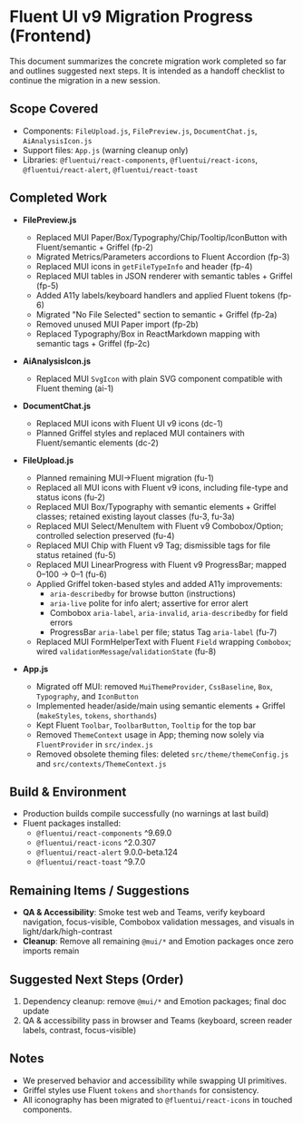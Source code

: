 # Fluent UI v9 Migration Progress (Frontend)

This document summarizes the concrete migration work completed so far and outlines suggested next steps. It is intended as a handoff checklist to continue the migration in a new session.

## Scope Covered
- Components: `FileUpload.js`, `FilePreview.js`, `DocumentChat.js`, `AiAnalysisIcon.js`
- Support files: `App.js` (warning cleanup only)
- Libraries: `@fluentui/react-components`, `@fluentui/react-icons`, `@fluentui/react-alert`, `@fluentui/react-toast`

## Completed Work

- __FilePreview.js__
  - Replaced MUI Paper/Box/Typography/Chip/Tooltip/IconButton with Fluent/semantic + Griffel (fp-2)
  - Migrated Metrics/Parameters accordions to Fluent Accordion (fp-3)
  - Replaced MUI icons in `getFileTypeInfo` and header (fp-4)
  - Replaced MUI tables in JSON renderer with semantic tables + Griffel (fp-5)
  - Added A11y labels/keyboard handlers and applied Fluent tokens (fp-6)
  - Migrated "No File Selected" section to semantic + Griffel (fp-2a)
  - Removed unused MUI Paper import (fp-2b)
  - Replaced Typography/Box in ReactMarkdown mapping with semantic tags + Griffel (fp-2c)

- __AiAnalysisIcon.js__
  - Replaced MUI `SvgIcon` with plain SVG component compatible with Fluent theming (ai-1)

- __DocumentChat.js__
  - Replaced MUI icons with Fluent UI v9 icons (dc-1)
  - Planned Griffel styles and replaced MUI containers with Fluent/semantic elements (dc-2)

- __FileUpload.js__
  - Planned remaining MUI→Fluent migration (fu-1)
  - Replaced all MUI icons with Fluent v9 icons, including file-type and status icons (fu-2)
  - Replaced MUI Box/Typography with semantic elements + Griffel classes; retained existing layout classes (fu-3, fu-3a)
  - Replaced MUI Select/MenuItem with Fluent v9 Combobox/Option; controlled selection preserved (fu-4)
  - Replaced MUI Chip with Fluent v9 Tag; dismissible tags for file status retained (fu-5)
  - Replaced MUI LinearProgress with Fluent v9 ProgressBar; mapped 0–100 → 0–1 (fu-6)
  - Applied Griffel token-based styles and added A11y improvements:
    - `aria-describedby` for browse button (instructions)
    - `aria-live` polite for info alert; assertive for error alert
    - Combobox `aria-label`, `aria-invalid`, `aria-describedby` for field errors
    - ProgressBar `aria-label` per file; status Tag `aria-label` (fu-7)
  - Replaced MUI FormHelperText with Fluent `Field` wrapping `Combobox`; wired `validationMessage`/`validationState` (fu-8)

- __App.js__
  - Migrated off MUI: removed `MuiThemeProvider`, `CssBaseline`, `Box`, `Typography`, and `IconButton`
  - Implemented header/aside/main using semantic elements + Griffel (`makeStyles`, `tokens`, `shorthands`)
  - Kept Fluent `Toolbar`, `ToolbarButton`, `Tooltip` for the top bar
  - Removed `ThemeContext` usage in App; theming now solely via `FluentProvider` in `src/index.js`
  - Removed obsolete theming files: deleted `src/theme/themeConfig.js` and `src/contexts/ThemeContext.js`

## Build & Environment
- Production builds compile successfully (no warnings at last build)
- Fluent packages installed:
  - `@fluentui/react-components` ^9.69.0
  - `@fluentui/react-icons` ^2.0.307
  - `@fluentui/react-alert` 9.0.0-beta.124
  - `@fluentui/react-toast` ^9.7.0

## Remaining Items / Suggestions
- __QA & Accessibility__: Smoke test web and Teams, verify keyboard navigation, focus-visible, Combobox validation messages, and visuals in light/dark/high-contrast
- __Cleanup__: Remove all remaining `@mui/*` and Emotion packages once zero imports remain

## Suggested Next Steps (Order)
1) Dependency cleanup: remove `@mui/*` and Emotion packages; final doc update
2) QA & accessibility pass in browser and Teams (keyboard, screen reader labels, contrast, focus-visible)

## Notes
- We preserved behavior and accessibility while swapping UI primitives.
- Griffel styles use Fluent `tokens` and `shorthands` for consistency.
- All iconography has been migrated to `@fluentui/react-icons` in touched components.
